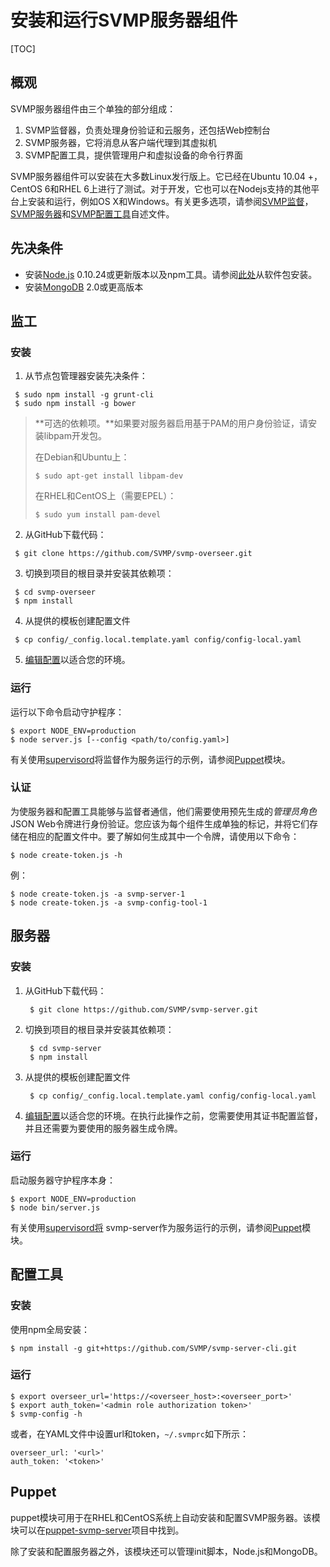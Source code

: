 # 安装和运行SVMP服务器组件

[TOC]

## 概观

SVMP服务器组件由三个单独的部分组成：

1. SVMP监督器，负责处理身份验证和云服务，还包括Web控制台
2. SVMP服务器，它将消息从客户端代理到其虚拟机
3. SVMP配置工具，提供管理用户和虚拟设备的命令行界面

SVMP服务器组件可以安装在大多数Linux发行版上。它已经在Ubuntu 10.04 +，CentOS 6和RHEL 6上进行了测试。对于开发，它也可以在Nodejs支持的其他平台上安装和运行，例如OS X和Windows。有关更多选项，请参阅[SVMP监督](https://github.com/SVMP/svmp-overseer/blob/master/README.md)，[SVMP服务器](https://github.com/SVMP/svmp-server/blob/master/README.md)和[SVMP配置工具](https://github.com/SVMP/svmp-server-cli/blob/master/README.md)自述文件。

## 先决条件

- 安装[Node.js](http://nodejs.org/) 0.10.24或更新版本以及npm工具。请参阅[此处](https://github.com/joyent/node/wiki/Installing-Node.js-via-package-manager)从软件包安装。
- 安装[MongoDB](http://docs.mongodb.org/manual/installation/) 2.0或更高版本

## 监工

### 安装

1. 从节点包管理器安装先决条件：

```
 $ sudo npm install -g grunt-cli
 $ sudo npm install -g bower
```

> **可选的依赖项。**如果要对服务器启用基于PAM的用户身份验证，请安装libpam开发包。
>
> 在Debian和Ubuntu上：
>
> ```
> $ sudo apt-get install libpam-dev
> ```
>
> 在RHEL和CentOS上（需要EPEL）：
>
> ```
> $ sudo yum install pam-devel
> ```



2. 从GitHub下载代码：

```
 $ git clone https://github.com/SVMP/svmp-overseer.git
```



3. 切换到项目的根目录并安装其依赖项：

```
 $ cd svmp-overseer
 $ npm install
```

4. 从提供的模板创建配置文件

```
 $ cp config/_config.local.template.yaml config/config-local.yaml
```

5. [编辑配置](https://svmp.github.io/server-config.html#overseer)以适合您的环境。

### 运行

运行以下命令启动守护程序：

```
$ export NODE_ENV=production
$ node server.js [--config <path/to/config.yaml>]
```

有关使用[supervisord](http://supervisord.org/)将监督作为服务运行的示例，请参阅[Puppet](https://svmp.github.io/server-install.html#puppet)模块。

### 认证

为使服务器和配置工具能够与监督者通信，他们需要使用预先生成的*管理员角色* JSON Web令牌进行身份验证。您应该为每个组件生成单独的标记，并将它们存储在相应的配置文件中。要了解如何生成其中一个令牌，请使用以下命令：

```
$ node create-token.js -h
```

例：

```
$ node create-token.js -a svmp-server-1
$ node create-token.js -a svmp-config-tool-1
```

## 服务器

### 安装

1. 从GitHub下载代码：

   ```
    $ git clone https://github.com/SVMP/svmp-server.git
   ```

2. 切换到项目的根目录并安装其依赖项：

   ```
    $ cd svmp-server
    $ npm install
   ```

3. 从提供的模板创建配置文件

   ```
    $ cp config/_config.local.template.yaml config/config-local.yaml
   ```

4. [编辑配置](https://svmp.github.io/server-config.html#server)以适合您的环境。在执行此操作之前，您需要使用其证书配置监督，并且还需要为要使用的服务器生成令牌。

### 运行

启动服务器守护程序本身：

```
$ export NODE_ENV=production
$ node bin/server.js
```

有关使用[supervisord将](http://supervisord.org/) svmp-server作为服务运行的示例，请参阅[Puppet](https://svmp.github.io/server-install.html#puppet)模块。

## 配置工具

### 安装

使用npm全局安装：

```
$ npm install -g git+https://github.com/SVMP/svmp-server-cli.git
```

### 运行

```
$ export overseer_url='https://<overseer_host>:<overseer_port>'
$ export auth_token='<admin role authorization token>'
$ svmp-config -h
```

或者，在YAML文件中设置url和token，`~/.svmprc`如下所示：

```
overseer_url: '<url>'
auth_token: '<token>'
```

## Puppet

puppet模块可用于在RHEL和CentOS系统上自动安装和配置SVMP服务器。该模块可以在[puppet-svmp-server](https://github.com/SVMP/puppet-svmp-server)项目中找到。

除了安装和配置服务器之外，该模块还可以管理init脚本，Node.js和MongoDB。